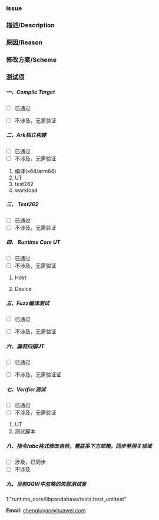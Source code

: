 ### Issue

### 描述/Description

### 原因/Reason

### 修改方案/Scheme


### **[测试项](https://gitee.com/openharmony/arkcompiler_runtime_core/wikis)**

##### **一、Compile Target**
- [ ] 已通过
- [ ] 不涉及，无需验证


##### **二、Ark独立构建**
- [ ] 已通过
- [ ] 不涉及，无需验证

1. 编译(x64/arm64)
2. UT
3. test262
4. workload


##### **三、 Test262**
- [ ] 已通过
- [ ] 不涉及，无需验证

##### **四、 Runtime Core UT**
- [ ] 已通过
- [ ] 不涉及，无需验证

1. Host

2. Device


##### **五、Fuzz编译测试**
- [ ] 已通过
- [ ] 不涉及，无需验证


#####  **六、漏洞扫描UT**
- [ ] 已通过
- [ ] 不涉及，无需验证证


##### **七、Verifier测试**
- [ ] 已通过
- [ ] 不涉及，无需验证

1. UT
2. 测试脚本

##### **八、指令/abc格式修改自检，需联系下方邮箱，同步至相关领域**
- [ ] 涉及，已同步
- [ ] 不涉及

##### **九、当前GGW中忽略的失败测试套**
1."runtime_core/libpandabase/tests:host_unittest"

**Email:** chenqiuyao@huawei.com
